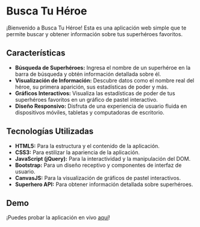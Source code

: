 # Busca Tu Héroe

¡Bienvenido a Busca Tu Héroe! Esta es una aplicación web simple que te permite buscar y obtener información sobre tus superhéroes favoritos.

## Características
- **Búsqueda de Superhéroes:** Ingresa el nombre de un superhéroe en la barra de búsqueda y obtén información detallada sobre él.
- **Visualización de Información:** Descubre datos como el nombre real del héroe, su primera aparición, sus estadísticas de poder y más.
- **Gráficos Interactivos:** Visualiza las estadísticas de poder de tus superhéroes favoritos en un gráfico de pastel interactivo.
- **Diseño Responsivo:** Disfruta de una experiencia de usuario fluida en dispositivos móviles, tabletas y computadoras de escritorio.

## Tecnologías Utilizadas
- **HTML5:** Para la estructura y el contenido de la aplicación.
- **CSS3:** Para estilizar la apariencia de la aplicación.
- **JavaScript (jQuery):** Para la interactividad y la manipulación del DOM.
- **Bootstrap:** Para un diseño receptivo y componentes de interfaz de usuario.
- **CanvasJS:** Para la visualización de gráficos de pastel interactivos.
- **Superhero API:** Para obtener información detallada sobre superhéroes.

## Demo
¡Puedes probar la aplicación en vivo [aquí](https://magysil.github.io/Busca-Tu-Heroe/)!
